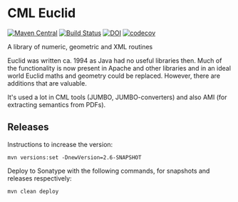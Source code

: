 # CML Euclid
[![Maven Central](https://maven-badges.herokuapp.com/maven-central/org.blueobelisk/euclid/badge.svg)](https://maven-badges.herokuapp.com/maven-central/org.blueobelisk/euclid)
[![Build Status](https://github.com/BlueObelisk/euclid/actions/workflows/maven.yml/badge.svg)](https://github.com/BlueObelisk/euclid/actions/workflows/maven.yml)
[![DOI](https://zenodo.org/badge/DOI/10.5281/zenodo.5815148.svg)](https://doi.org/10.5281/zenodo.5815148)
[![codecov](https://codecov.io/gh/BlueObelisk/euclid/branch/main/graph/badge.svg?token=E1NGWVWL04)](https://codecov.io/gh/BlueObelisk/euclid)

A library of numeric, geometric and XML routines

Euclid was written ca. 1994 as Java had no useful libraries then. Much of the
functionality is now present in Apache and other libraries and in an ideal world
Euclid maths and geometry could be replaced. However, there are additions that are valuable.

It's used a lot in CML tools (JUMBO, JUMBO-converters) and also AMI (for extracting semantics from PDFs).

## Releases

Instructions to increase the version:

```shell
mvn versions:set -DnewVersion=2.6-SNAPSHOT
```

Deploy to Sonatype with the following commands, for snapshots and releases respectively:

```shell
mvn clean deploy
```
